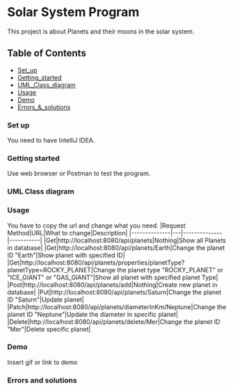 # Solar System Program
This project is about Planets and their moons in the solar system.
## Table of Contents
- [Set_up](#Set_up)
- [Getting_started](#Getting_started)
- [UML_Class_diagram](#UML_Class_diagram)
- [Usage](#Usage)
- [Demo](#Demo)
- [Errors_&_solutions](#Errors_&_solutions)
### Set up
You need to have IntelliJ IDEA.

### Getting started
Use web browser or Postman to test the program.
### UML Class diagram
### Usage
You have to copy the url and change what you need.
|Request Method|URL|What to change|Description|
|--------------|---|--------------|-----------|
|Get|http://localhost:8080/api/planets|Nothing|Show all Planets in database|
|Get|http://localhost:8080/api/planets/Earth|Change the planet ID "Earth"|Show planet with specified ID|
|Get|http://localhost:8080/api/planets/properties/planetType?planetType=ROCKY_PLANET|Change the planet type "ROCKY_PLANET" or "ICE_GIANT" or "GAS_GIANT"|Show all planet with specified planet Type|
|Post|http://localhost:8080/api/planets/add|Nothing|Create new planet in database|
|Put|http://localhost:8080/api/planets/Saturn|Change the planet ID "Saturn"|Update planet|
|Patch|http://localhost:8080/api/planets/diameterInKm/Neptune|Change the planet ID "Neptune"|Update the diameter in specific planet|
|Delete|http://localhost:8080/api/planets/delete/Mer|Change the planet ID "Mer"|Delete specific planet|

### Demo
Insert gif or link to demo

###  Errors and solutions
